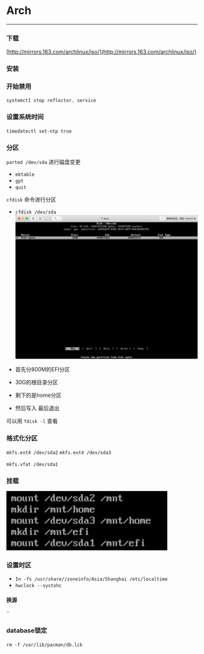 # Arch
--------

### 下载
[http://mirrors.163.com/archlinux/iso/](http://mirrors.163.com/archlinux/iso/) 

### 安装

### 开始禁用
`systemctI stop reflector. service` 

### 设置系统时间
`timedatectl set-ntp true` 

### 分区
`parted /dev/sda` 进行磁盘变更

+ `mktable` 
+ `gpt` 
+ `quit` 

`cfdisk` 命令进行分区
+ `cfdisk /dev/sda` 
![分区窗口](https://raw.githubusercontent.com/lish44/pic/main/res/202205162323916.png)

+ 首先分800M的EFI分区
+ 30G的根目录分区
+ 剩下的是home分区
+ 然后写入 最后退出

可以用 `fdisk -l`  查看

### 格式化分区
`mkfs.ext4 /dev/sda2`
`mkfs.ext4 /dev/sda3` 

`mkfs.vfat /dev/sda1` 

### 挂载
![挂载](https://raw.githubusercontent.com/lish44/pic/main/res/202205162324405.png)

### 设置时区
+ `In -fs /usr/share//zoneinfo/Asia/Shanghai /etc/localtime` 
+ `hwclock --systohc` 




#### 换源
`` 

### database锁定
`rm -f /var/lib/pacman/db.lck` 


